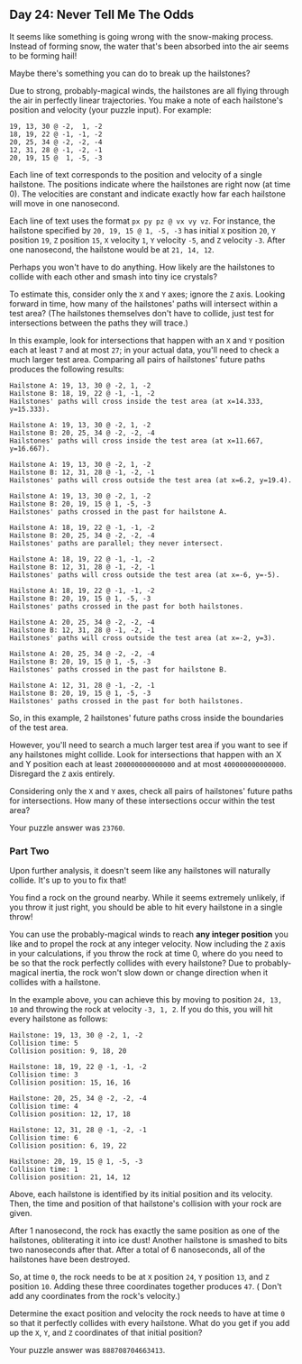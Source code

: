 ## Day 24: Never Tell Me The Odds

It seems like something is going wrong with the snow-making process. Instead of
forming snow, the water that's been absorbed into the air seems to be forming
hail!

Maybe there's something you can do to break up the hailstones?

Due to strong, probably-magical winds, the hailstones are all flying through the
air in perfectly linear trajectories. You make a note of each hailstone's
position and velocity (your puzzle input). For example:

```text
19, 13, 30 @ -2,  1, -2
18, 19, 22 @ -1, -1, -2
20, 25, 34 @ -2, -2, -4
12, 31, 28 @ -1, -2, -1
20, 19, 15 @  1, -5, -3
```

Each line of text corresponds to the position and velocity of a single
hailstone. The positions indicate where the hailstones are right now (at time
0). The velocities are constant and indicate exactly how far each hailstone will
move in one nanosecond.

Each line of text uses the format `px py pz @ vx vy vz`. For instance, the
hailstone specified by `20, 19, 15 @ 1, -5, -3` has initial `X`
position `20`, `Y` position `19`, `Z` position `15`, `X` velocity `1`, `Y`
velocity `-5`, and `Z` velocity `-3`. After one nanosecond, the hailstone would
be at `21, 14, 12`.

Perhaps you won't have to do anything. How likely are the hailstones to collide
with each other and smash into tiny ice crystals?

To estimate this, consider only the `X` and `Y` axes; ignore the `Z` axis.
Looking forward in time, how many of the hailstones' paths will intersect within
a test area? (The hailstones themselves don't have to collide, just test for
intersections between the paths they will trace.)

In this example, look for intersections that happen with an `X` and `Y` position
each at least `7` and at most `27`; in your actual data, you'll need to check a
much larger test area. Comparing all pairs of hailstones' future paths produces
the following results:

```text
Hailstone A: 19, 13, 30 @ -2, 1, -2
Hailstone B: 18, 19, 22 @ -1, -1, -2
Hailstones' paths will cross inside the test area (at x=14.333, y=15.333).

Hailstone A: 19, 13, 30 @ -2, 1, -2
Hailstone B: 20, 25, 34 @ -2, -2, -4
Hailstones' paths will cross inside the test area (at x=11.667, y=16.667).

Hailstone A: 19, 13, 30 @ -2, 1, -2
Hailstone B: 12, 31, 28 @ -1, -2, -1
Hailstones' paths will cross outside the test area (at x=6.2, y=19.4).

Hailstone A: 19, 13, 30 @ -2, 1, -2
Hailstone B: 20, 19, 15 @ 1, -5, -3
Hailstones' paths crossed in the past for hailstone A.

Hailstone A: 18, 19, 22 @ -1, -1, -2
Hailstone B: 20, 25, 34 @ -2, -2, -4
Hailstones' paths are parallel; they never intersect.

Hailstone A: 18, 19, 22 @ -1, -1, -2
Hailstone B: 12, 31, 28 @ -1, -2, -1
Hailstones' paths will cross outside the test area (at x=-6, y=-5).

Hailstone A: 18, 19, 22 @ -1, -1, -2
Hailstone B: 20, 19, 15 @ 1, -5, -3
Hailstones' paths crossed in the past for both hailstones.

Hailstone A: 20, 25, 34 @ -2, -2, -4
Hailstone B: 12, 31, 28 @ -1, -2, -1
Hailstones' paths will cross outside the test area (at x=-2, y=3).

Hailstone A: 20, 25, 34 @ -2, -2, -4
Hailstone B: 20, 19, 15 @ 1, -5, -3
Hailstones' paths crossed in the past for hailstone B.

Hailstone A: 12, 31, 28 @ -1, -2, -1
Hailstone B: 20, 19, 15 @ 1, -5, -3
Hailstones' paths crossed in the past for both hailstones.
```

So, in this example, 2 hailstones' future paths cross inside the boundaries of
the test area.

However, you'll need to search a much larger test area if you want to see if any
hailstones might collide. Look for intersections that happen with an X and Y
position each at least `200000000000000` and at most `400000000000000`.
Disregard the `Z` axis entirely.

Considering only the `X` and `Y` axes, check all pairs of hailstones' future
paths for intersections. How many of these intersections occur within the test
area?

Your puzzle answer was `23760`.

### Part Two

Upon further analysis, it doesn't seem like any hailstones will naturally
collide. It's up to you to fix that!

You find a rock on the ground nearby. While it seems extremely unlikely, if you
throw it just right, you should be able to hit every hailstone in a single
throw!

You can use the probably-magical winds to reach **any integer position** you
like and to propel the rock at any integer velocity. Now including the `Z` axis
in your calculations, if you throw the rock at time 0, where do you need to be
so that the rock perfectly collides with every hailstone? Due to
probably-magical inertia, the rock won't slow down or change direction when it
collides with a hailstone.

In the example above, you can achieve this by moving to position `24, 13, 10`
and throwing the rock at velocity `-3, 1, 2`. If you do this, you will hit every
hailstone as follows:

```text
Hailstone: 19, 13, 30 @ -2, 1, -2
Collision time: 5
Collision position: 9, 18, 20

Hailstone: 18, 19, 22 @ -1, -1, -2
Collision time: 3
Collision position: 15, 16, 16

Hailstone: 20, 25, 34 @ -2, -2, -4
Collision time: 4
Collision position: 12, 17, 18

Hailstone: 12, 31, 28 @ -1, -2, -1
Collision time: 6
Collision position: 6, 19, 22

Hailstone: 20, 19, 15 @ 1, -5, -3
Collision time: 1
Collision position: 21, 14, 12
```

Above, each hailstone is identified by its initial position and its velocity.
Then, the time and position of that hailstone's collision with your rock are
given.

After 1 nanosecond, the rock has exactly the same position as one of the
hailstones, obliterating it into ice dust! Another hailstone is smashed to bits
two nanoseconds after that. After a total of 6 nanoseconds, all of the
hailstones have been destroyed.

So, at time `0`, the rock needs to be at `X` position `24`, `Y` position `13`,
and `Z` position `10`. Adding these three coordinates together produces `47`. (
Don't add any coordinates from the rock's velocity.)

Determine the exact position and velocity the rock needs to have at time `0` so
that it perfectly collides with every hailstone. What do you get if you add up
the `X`, `Y`, and `Z` coordinates of that initial position?

Your puzzle answer was `888708704663413`.
